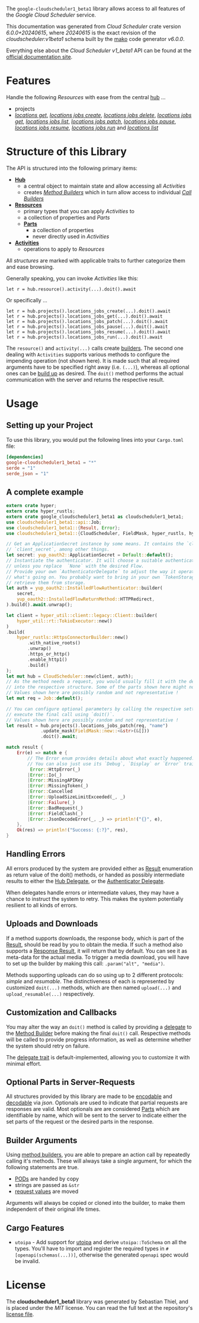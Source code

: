 <!---
DO NOT EDIT !
This file was generated automatically from 'src/generator/templates/api/README.md.mako'
DO NOT EDIT !
-->
The `google-cloudscheduler1_beta1` library allows access to all features of the *Google Cloud Scheduler* service.

This documentation was generated from *Cloud Scheduler* crate version *6.0.0+20240615*, where *20240615* is the exact revision of the *cloudscheduler:v1beta1* schema built by the [mako](http://www.makotemplates.org/) code generator *v6.0.0*.

Everything else about the *Cloud Scheduler* *v1_beta1* API can be found at the
[official documentation site](https://cloud.google.com/scheduler/).
# Features

Handle the following *Resources* with ease from the central [hub](https://docs.rs/google-cloudscheduler1_beta1/6.0.0+20240615/google_cloudscheduler1_beta1/CloudScheduler) ...

* projects
 * [*locations get*](https://docs.rs/google-cloudscheduler1_beta1/6.0.0+20240615/google_cloudscheduler1_beta1/api::ProjectLocationGetCall), [*locations jobs create*](https://docs.rs/google-cloudscheduler1_beta1/6.0.0+20240615/google_cloudscheduler1_beta1/api::ProjectLocationJobCreateCall), [*locations jobs delete*](https://docs.rs/google-cloudscheduler1_beta1/6.0.0+20240615/google_cloudscheduler1_beta1/api::ProjectLocationJobDeleteCall), [*locations jobs get*](https://docs.rs/google-cloudscheduler1_beta1/6.0.0+20240615/google_cloudscheduler1_beta1/api::ProjectLocationJobGetCall), [*locations jobs list*](https://docs.rs/google-cloudscheduler1_beta1/6.0.0+20240615/google_cloudscheduler1_beta1/api::ProjectLocationJobListCall), [*locations jobs patch*](https://docs.rs/google-cloudscheduler1_beta1/6.0.0+20240615/google_cloudscheduler1_beta1/api::ProjectLocationJobPatchCall), [*locations jobs pause*](https://docs.rs/google-cloudscheduler1_beta1/6.0.0+20240615/google_cloudscheduler1_beta1/api::ProjectLocationJobPauseCall), [*locations jobs resume*](https://docs.rs/google-cloudscheduler1_beta1/6.0.0+20240615/google_cloudscheduler1_beta1/api::ProjectLocationJobResumeCall), [*locations jobs run*](https://docs.rs/google-cloudscheduler1_beta1/6.0.0+20240615/google_cloudscheduler1_beta1/api::ProjectLocationJobRunCall) and [*locations list*](https://docs.rs/google-cloudscheduler1_beta1/6.0.0+20240615/google_cloudscheduler1_beta1/api::ProjectLocationListCall)




# Structure of this Library

The API is structured into the following primary items:

* **[Hub](https://docs.rs/google-cloudscheduler1_beta1/6.0.0+20240615/google_cloudscheduler1_beta1/CloudScheduler)**
    * a central object to maintain state and allow accessing all *Activities*
    * creates [*Method Builders*](https://docs.rs/google-cloudscheduler1_beta1/6.0.0+20240615/google_cloudscheduler1_beta1/common::MethodsBuilder) which in turn
      allow access to individual [*Call Builders*](https://docs.rs/google-cloudscheduler1_beta1/6.0.0+20240615/google_cloudscheduler1_beta1/common::CallBuilder)
* **[Resources](https://docs.rs/google-cloudscheduler1_beta1/6.0.0+20240615/google_cloudscheduler1_beta1/common::Resource)**
    * primary types that you can apply *Activities* to
    * a collection of properties and *Parts*
    * **[Parts](https://docs.rs/google-cloudscheduler1_beta1/6.0.0+20240615/google_cloudscheduler1_beta1/common::Part)**
        * a collection of properties
        * never directly used in *Activities*
* **[Activities](https://docs.rs/google-cloudscheduler1_beta1/6.0.0+20240615/google_cloudscheduler1_beta1/common::CallBuilder)**
    * operations to apply to *Resources*

All *structures* are marked with applicable traits to further categorize them and ease browsing.

Generally speaking, you can invoke *Activities* like this:

```Rust,ignore
let r = hub.resource().activity(...).doit().await
```

Or specifically ...

```ignore
let r = hub.projects().locations_jobs_create(...).doit().await
let r = hub.projects().locations_jobs_get(...).doit().await
let r = hub.projects().locations_jobs_patch(...).doit().await
let r = hub.projects().locations_jobs_pause(...).doit().await
let r = hub.projects().locations_jobs_resume(...).doit().await
let r = hub.projects().locations_jobs_run(...).doit().await
```

The `resource()` and `activity(...)` calls create [builders][builder-pattern]. The second one dealing with `Activities`
supports various methods to configure the impending operation (not shown here). It is made such that all required arguments have to be
specified right away (i.e. `(...)`), whereas all optional ones can be [build up][builder-pattern] as desired.
The `doit()` method performs the actual communication with the server and returns the respective result.

# Usage

## Setting up your Project

To use this library, you would put the following lines into your `Cargo.toml` file:

```toml
[dependencies]
google-cloudscheduler1_beta1 = "*"
serde = "1"
serde_json = "1"
```

## A complete example

```Rust
extern crate hyper;
extern crate hyper_rustls;
extern crate google_cloudscheduler1_beta1 as cloudscheduler1_beta1;
use cloudscheduler1_beta1::api::Job;
use cloudscheduler1_beta1::{Result, Error};
use cloudscheduler1_beta1::{CloudScheduler, FieldMask, hyper_rustls, hyper_util, yup_oauth2};

// Get an ApplicationSecret instance by some means. It contains the `client_id` and
// `client_secret`, among other things.
let secret: yup_oauth2::ApplicationSecret = Default::default();
// Instantiate the authenticator. It will choose a suitable authentication flow for you,
// unless you replace  `None` with the desired Flow.
// Provide your own `AuthenticatorDelegate` to adjust the way it operates and get feedback about
// what's going on. You probably want to bring in your own `TokenStorage` to persist tokens and
// retrieve them from storage.
let auth = yup_oauth2::InstalledFlowAuthenticator::builder(
    secret,
    yup_oauth2::InstalledFlowReturnMethod::HTTPRedirect,
).build().await.unwrap();

let client = hyper_util::client::legacy::Client::builder(
    hyper_util::rt::TokioExecutor::new()
)
.build(
    hyper_rustls::HttpsConnectorBuilder::new()
        .with_native_roots()
        .unwrap()
        .https_or_http()
        .enable_http1()
        .build()
);
let mut hub = CloudScheduler::new(client, auth);
// As the method needs a request, you would usually fill it with the desired information
// into the respective structure. Some of the parts shown here might not be applicable !
// Values shown here are possibly random and not representative !
let mut req = Job::default();

// You can configure optional parameters by calling the respective setters at will, and
// execute the final call using `doit()`.
// Values shown here are possibly random and not representative !
let result = hub.projects().locations_jobs_patch(req, "name")
             .update_mask(FieldMask::new::<&str>(&[]))
             .doit().await;

match result {
    Err(e) => match e {
        // The Error enum provides details about what exactly happened.
        // You can also just use its `Debug`, `Display` or `Error` traits
         Error::HttpError(_)
        |Error::Io(_)
        |Error::MissingAPIKey
        |Error::MissingToken(_)
        |Error::Cancelled
        |Error::UploadSizeLimitExceeded(_, _)
        |Error::Failure(_)
        |Error::BadRequest(_)
        |Error::FieldClash(_)
        |Error::JsonDecodeError(_, _) => println!("{}", e),
    },
    Ok(res) => println!("Success: {:?}", res),
}

```
## Handling Errors

All errors produced by the system are provided either as [Result](https://docs.rs/google-cloudscheduler1_beta1/6.0.0+20240615/google_cloudscheduler1_beta1/common::Result) enumeration as return value of
the doit() methods, or handed as possibly intermediate results to either the
[Hub Delegate](https://docs.rs/google-cloudscheduler1_beta1/6.0.0+20240615/google_cloudscheduler1_beta1/common::Delegate), or the [Authenticator Delegate](https://docs.rs/yup-oauth2/*/yup_oauth2/trait.AuthenticatorDelegate.html).

When delegates handle errors or intermediate values, they may have a chance to instruct the system to retry. This
makes the system potentially resilient to all kinds of errors.

## Uploads and Downloads
If a method supports downloads, the response body, which is part of the [Result](https://docs.rs/google-cloudscheduler1_beta1/6.0.0+20240615/google_cloudscheduler1_beta1/common::Result), should be
read by you to obtain the media.
If such a method also supports a [Response Result](https://docs.rs/google-cloudscheduler1_beta1/6.0.0+20240615/google_cloudscheduler1_beta1/common::ResponseResult), it will return that by default.
You can see it as meta-data for the actual media. To trigger a media download, you will have to set up the builder by making
this call: `.param("alt", "media")`.

Methods supporting uploads can do so using up to 2 different protocols:
*simple* and *resumable*. The distinctiveness of each is represented by customized
`doit(...)` methods, which are then named `upload(...)` and `upload_resumable(...)` respectively.

## Customization and Callbacks

You may alter the way an `doit()` method is called by providing a [delegate](https://docs.rs/google-cloudscheduler1_beta1/6.0.0+20240615/google_cloudscheduler1_beta1/common::Delegate) to the
[Method Builder](https://docs.rs/google-cloudscheduler1_beta1/6.0.0+20240615/google_cloudscheduler1_beta1/common::CallBuilder) before making the final `doit()` call.
Respective methods will be called to provide progress information, as well as determine whether the system should
retry on failure.

The [delegate trait](https://docs.rs/google-cloudscheduler1_beta1/6.0.0+20240615/google_cloudscheduler1_beta1/common::Delegate) is default-implemented, allowing you to customize it with minimal effort.

## Optional Parts in Server-Requests

All structures provided by this library are made to be [encodable](https://docs.rs/google-cloudscheduler1_beta1/6.0.0+20240615/google_cloudscheduler1_beta1/common::RequestValue) and
[decodable](https://docs.rs/google-cloudscheduler1_beta1/6.0.0+20240615/google_cloudscheduler1_beta1/common::ResponseResult) via *json*. Optionals are used to indicate that partial requests are responses
are valid.
Most optionals are are considered [Parts](https://docs.rs/google-cloudscheduler1_beta1/6.0.0+20240615/google_cloudscheduler1_beta1/common::Part) which are identifiable by name, which will be sent to
the server to indicate either the set parts of the request or the desired parts in the response.

## Builder Arguments

Using [method builders](https://docs.rs/google-cloudscheduler1_beta1/6.0.0+20240615/google_cloudscheduler1_beta1/common::CallBuilder), you are able to prepare an action call by repeatedly calling it's methods.
These will always take a single argument, for which the following statements are true.

* [PODs][wiki-pod] are handed by copy
* strings are passed as `&str`
* [request values](https://docs.rs/google-cloudscheduler1_beta1/6.0.0+20240615/google_cloudscheduler1_beta1/common::RequestValue) are moved

Arguments will always be copied or cloned into the builder, to make them independent of their original life times.

[wiki-pod]: http://en.wikipedia.org/wiki/Plain_old_data_structure
[builder-pattern]: http://en.wikipedia.org/wiki/Builder_pattern
[google-go-api]: https://github.com/google/google-api-go-client

## Cargo Features

* `utoipa` - Add support for [utoipa](https://crates.io/crates/utoipa) and derive `utoipa::ToSchema` on all
the types. You'll have to import and register the required types in `#[openapi(schemas(...))]`, otherwise the
generated `openapi` spec would be invalid.


# License
The **cloudscheduler1_beta1** library was generated by Sebastian Thiel, and is placed
under the *MIT* license.
You can read the full text at the repository's [license file][repo-license].

[repo-license]: https://github.com/Byron/google-apis-rsblob/main/LICENSE.md

